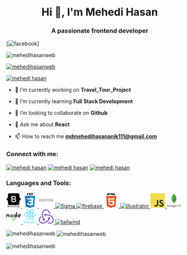 <h1 align="center">Hi 👋, I'm Mehedi Hasan</h1>
<h3 align="center">A passionate frontend developer</h3>
[<img src='https://cdn.jsdelivr.net/npm/simple-icons@3.0.1/icons/facebook.svg' alt='facebook' height='40'>]
<p align="left"> <img src="https://komarev.com/ghpvc/?username=mehedihasanweb&label=Profile%20views&color=0e75b6&style=flat" alt="mehedihasanweb" /> </p>

<p align="left"> <a href="https://github.com/ryo-ma/github-profile-trophy"><img src="https://github-profile-trophy.vercel.app/?username=mehedihasanweb" alt="mehedihasanweb" /></a> </p>

<p align="left"> <a href="https://twitter.com/mehedi hasan" target="blank"><img src="https://img.shields.io/twitter/follow/mehedi hasan?logo=twitter&style=for-the-badge" alt="mehedi hasan" /></a> </p>

- 🔭 I’m currently working on **Travel_Tour_Project**

- 🌱 I’m currently learning **Full Stack Development**

- 👯 I’m looking to collaborate on **Github**

- 💬 Ask me about **React**

- 📫 How to reach me **mdmehedihasananik111@gmail.com**

<h3 align="left">Connect with me:</h3>
<p align="left">
<a href="https://twitter.com/mehedi hasan" target="blank"><img align="center" src="https://raw.githubusercontent.com/rahuldkjain/github-profile-readme-generator/master/src/images/icons/Social/twitter.svg" alt="mehedi hasan" height="30" width="40" /></a>
<a href="https://linkedin.com/in/mehedi hasan" target="blank"><img align="center" src="https://raw.githubusercontent.com/rahuldkjain/github-profile-readme-generator/master/src/images/icons/Social/linked-in-alt.svg" alt="mehedi hasan" height="30" width="40" /></a>
<a href="https://fb.com/mehedi hasan" target="blank"><img align="center" src="https://raw.githubusercontent.com/rahuldkjain/github-profile-readme-generator/master/src/images/icons/Social/facebook.svg" alt="mehedi hasan" height="30" width="40" /></a>
</p>

<h3 align="left">Languages and Tools:</h3>
<p align="left"> <a href="https://getbootstrap.com" target="_blank" rel="noreferrer"> <img src="https://raw.githubusercontent.com/devicons/devicon/master/icons/bootstrap/bootstrap-plain-wordmark.svg" alt="bootstrap" width="40" height="40"/> </a> <a href="https://www.w3schools.com/css/" target="_blank" rel="noreferrer"> <img src="https://raw.githubusercontent.com/devicons/devicon/master/icons/css3/css3-original-wordmark.svg" alt="css3" width="40" height="40"/> </a> <a href="https://expressjs.com" target="_blank" rel="noreferrer"> <img src="https://raw.githubusercontent.com/devicons/devicon/master/icons/express/express-original-wordmark.svg" alt="express" width="40" height="40"/> </a> <a href="https://www.figma.com/" target="_blank" rel="noreferrer"> <img src="https://www.vectorlogo.zone/logos/figma/figma-icon.svg" alt="figma" width="40" height="40"/> </a> <a href="https://firebase.google.com/" target="_blank" rel="noreferrer"> <img src="https://www.vectorlogo.zone/logos/firebase/firebase-icon.svg" alt="firebase" width="40" height="40"/> </a> <a href="https://www.w3.org/html/" target="_blank" rel="noreferrer"> <img src="https://raw.githubusercontent.com/devicons/devicon/master/icons/html5/html5-original-wordmark.svg" alt="html5" width="40" height="40"/> </a> <a href="https://www.adobe.com/in/products/illustrator.html" target="_blank" rel="noreferrer"> <img src="https://www.vectorlogo.zone/logos/adobe_illustrator/adobe_illustrator-icon.svg" alt="illustrator" width="40" height="40"/> </a> <a href="https://developer.mozilla.org/en-US/docs/Web/JavaScript" target="_blank" rel="noreferrer"> <img src="https://raw.githubusercontent.com/devicons/devicon/master/icons/javascript/javascript-original.svg" alt="javascript" width="40" height="40"/> </a> <a href="https://www.mongodb.com/" target="_blank" rel="noreferrer"> <img src="https://raw.githubusercontent.com/devicons/devicon/master/icons/mongodb/mongodb-original-wordmark.svg" alt="mongodb" width="40" height="40"/> </a> <a href="https://nodejs.org" target="_blank" rel="noreferrer"> <img src="https://raw.githubusercontent.com/devicons/devicon/master/icons/nodejs/nodejs-original-wordmark.svg" alt="nodejs" width="40" height="40"/> </a> <a href="https://reactjs.org/" target="_blank" rel="noreferrer"> <img src="https://raw.githubusercontent.com/devicons/devicon/master/icons/react/react-original-wordmark.svg" alt="react" width="40" height="40"/> </a> <a href="https://redux.js.org" target="_blank" rel="noreferrer"> <img src="https://raw.githubusercontent.com/devicons/devicon/master/icons/redux/redux-original.svg" alt="redux" width="40" height="40"/> </a> <a href="https://tailwindcss.com/" target="_blank" rel="noreferrer"> <img src="https://www.vectorlogo.zone/logos/tailwindcss/tailwindcss-icon.svg" alt="tailwind" width="40" height="40"/> </a> </p>

<p><img align="left" src="https://github-readme-stats.vercel.app/api/top-langs?username=mehedihasanweb&show_icons=true&locale=en&layout=compact" alt="mehedihasanweb" /></p>

<p>&nbsp;<img align="center" src="https://github-readme-stats.vercel.app/api?username=mehedihasanweb&show_icons=true&locale=en" alt="mehedihasanweb" /></p>

<p><img align="center" src="https://github-readme-streak-stats.herokuapp.com/?user=mehedihasanweb&" alt="mehedihasanweb" /></p>
